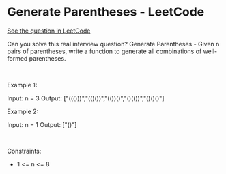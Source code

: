 # Generate Parentheses - LeetCode
[See the question in LeetCode](https://leetcode.com/problems/generate-parentheses/submissions/1483829460/)

Can you solve this real interview question? Generate Parentheses - Given n pairs of parentheses, write a function to generate all combinations of well-formed parentheses.

 

Example 1:

Input: n = 3
Output: ["((()))","(()())","(())()","()(())","()()()"]


Example 2:

Input: n = 1
Output: ["()"]


 

Constraints:

 * 1 <= n <= 8
